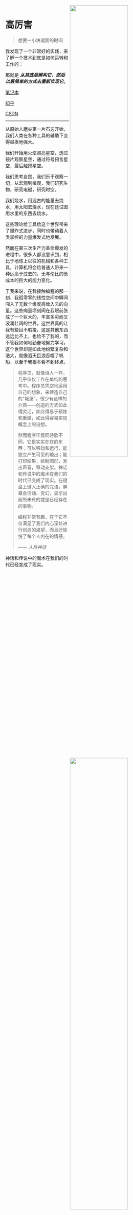 
  <img align="right" src='https://github-readme-stats.vercel.app/api/top-langs/?username=drincann&theme=nord&layout=compact&langs_count=10&hide=jupyter%20notebook&hide_border=true&border_radius=0' width="60%"/>
  <img align="right" src='https://github-readme-stats.vercel.app/api?username=drincann&show_icons=true&theme=nord&count_private=true&hide_border=true&border_radius=0' width="60%"/>

# 高厉害
> 想要一小块凝固的时间

我发现了一个非常好的实践，来了解一个技术到底是如何运转和工作的：

那就是 _**从其底层解构它，然后以最简单的方式去重新实现它**_。

[笔记本](http://codingfor.life)

[知乎](https://www.zhihu.com/people/gao-jun-kang)

[CSDN](https://blog.csdn.net/qq_16181837)

<hr />

从原始人磨尖第一片石刃开始，我们人类在各种工具的辅助下变得越发地强大。

我们开始用火焰照亮星空，透过镜片观察星空，通过符号预言星空，最后触摸星空。

我们思考自然，我们乐于观察一切，从宏观到微观，我们研究生物，研究电磁，研究时空。

我们烧水，用远古的能量去烧水，用太阳去烧水，现在还试图用水里的东西去烧水。

这些理论给工具给这个世界带来了爆炸式进步，同时也带动着人类掌控的力量爆发式地发展。

然而在第三次生产力革命爆发的进程中，很多人都没意识到，相比于地球上以往的机械和各种工具，计算机将会给普通人带来一种远高于过去的，无与伦比的低成本的巨大的能力变化。

于我来说，在我接触编程的那一刻，我孤零零的线性空间中瞬间闯入了无数个维度高耸入云的向量。这些向量顷刻间在我眼前张成了一个巨大的，丰富多彩而又波澜壮阔的世界，这世界真的让我有些目不暇接，这是其他东西远远比不上，也给不了我的，而不管我如何地勤奋地努力学习，这个世界却是如此地纷繁复杂和浩大，就像滔天巨浪吞噬了帆船，以至于我根本看不到终点。

> 程序员，就像诗人一样，几乎仅仅工作在单纯的思考中。程序员凭空地运用自己的想象，来建造自己的"城堡"。很少有这样的介质——创造的方式如此得灵活，如此得易于精炼和重建，如此得容易实现概念上的设想。
>
> 然而程序毕竟同诗歌不同，它是实实在在的东西；可以移动和运行，能独立产生可见的输出；能打印结果，绘制图形，发出声音，移动支架。神话和传说中的魔术在我们的时代已变成了现实。在键盘上键入正确的咒语，屏幕会活动、变幻，显示出前所未有的或是已经存在的事物。
>
> 编程非常有趣，在于它不仅满足了我们内心深处进行创造的渴望，而且还愉悦了每个人内在的情感。
>
> —— _人月神话_

神话和传说中的魔术在我们的时代已经变成了现实。
